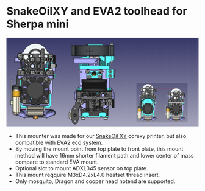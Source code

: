 # SnakeOilXY and EVA2 toolhead for Sherpa mini

![banner](./Images/img.jpg)

- This mounter was made for our [SnakeOil XY](https://github.com/ChipCE/SnakeOil-XY) corexy printer, but also compatible with EVA2 eco system.
- By moving the mount point from top plate to front plate, this mount method will have 16mm shorter filament path and lower center of mass compare to standard EVA mount.
- Optional slot to mount ADXL345 sensor on top plate.
- This mount reqquire M3xD4.2xL4.0 heatset thread insert.
- Only mosquito, Dragon and cooper head hotend are supported.